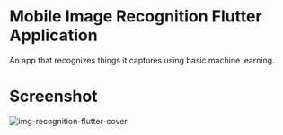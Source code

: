 # Mobile Image Recognition Flutter Application
An app that recognizes things it captures using basic machine learning.
# Screenshot
![img-recognition-flutter-cover](https://github.com/ue-an/image-recognition-flutter/assets/68469141/ec716f90-a430-4e77-9f1d-c637820d9b14)
